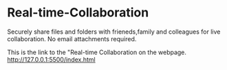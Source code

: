 # Real-time-Collaboration

Securely share files and folders with frieneds,family and colleagues for live collaboration. No email attachments required.
      
This is the link to the "Real-time Collaboration on the webpage. 
http://127.0.0.1:5500/index.html
